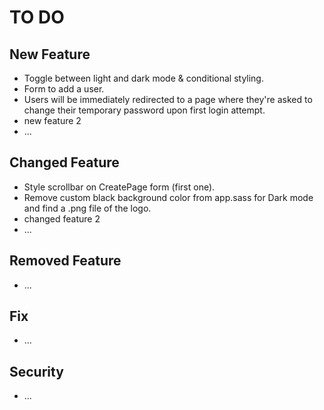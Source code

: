 # TO DO

## New Feature
- Toggle between light and dark mode & conditional styling.
- Form to add a user.
- Users will be immediately redirected to a page where they're asked to change their temporary password upon first login attempt.
- new feature 2
- ...


## Changed Feature
- Style scrollbar on CreatePage form (first one).
- Remove custom black background color from app.sass for Dark mode and find a .png file of the logo.
- changed feature 2
- ...

## Removed Feature
- ...

## Fix
- ...

## Security
- ...
